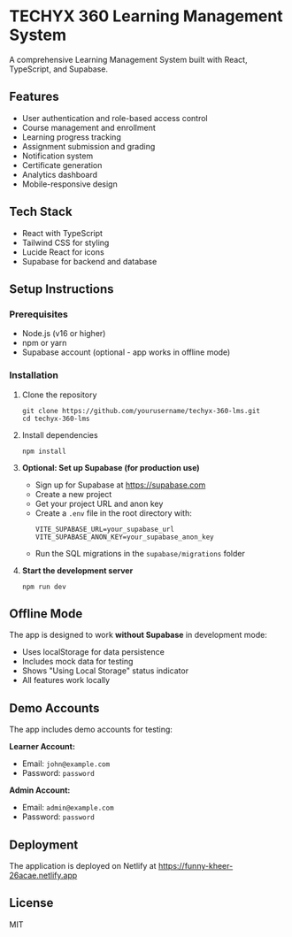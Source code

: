 # TECHYX 360 Learning Management System

A comprehensive Learning Management System built with React, TypeScript, and Supabase.

## Features

- User authentication and role-based access control
- Course management and enrollment
- Learning progress tracking
- Assignment submission and grading
- Notification system
- Certificate generation
- Analytics dashboard
- Mobile-responsive design

## Tech Stack

- React with TypeScript
- Tailwind CSS for styling
- Lucide React for icons
- Supabase for backend and database

## Setup Instructions

### Prerequisites

- Node.js (v16 or higher)
- npm or yarn
- Supabase account (optional - app works in offline mode)

### Installation

1. Clone the repository
   ```
   git clone https://github.com/yourusername/techyx-360-lms.git
   cd techyx-360-lms
   ```

2. Install dependencies
   ```
   npm install
   ```

3. **Optional: Set up Supabase (for production use)**
   - Sign up for Supabase at https://supabase.com
   - Create a new project
   - Get your project URL and anon key
   - Create a `.env` file in the root directory with:
     ```
     VITE_SUPABASE_URL=your_supabase_url
     VITE_SUPABASE_ANON_KEY=your_supabase_anon_key
     ```
   - Run the SQL migrations in the `supabase/migrations` folder

4. **Start the development server**
   ```
   npm run dev
   ```

## Offline Mode

The app is designed to work **without Supabase** in development mode:
- Uses localStorage for data persistence
- Includes mock data for testing
- Shows "Using Local Storage" status indicator
- All features work locally

## Demo Accounts

The app includes demo accounts for testing:

**Learner Account:**
- Email: `john@example.com`
- Password: `password`

**Admin Account:**
- Email: `admin@example.com`
- Password: `password`

## Deployment

The application is deployed on Netlify at https://funny-kheer-26acae.netlify.app

## License

MIT